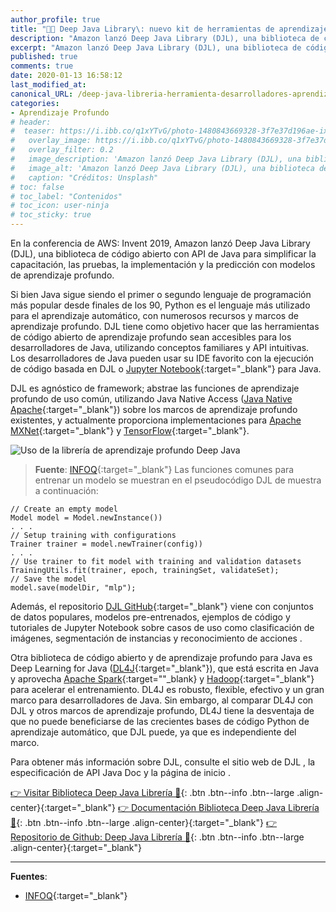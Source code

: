 ```yaml
---
author_profile: true
title: "👨‍💻 Deep Java Library\: nuevo kit de herramientas de aprendizaje profundo para desarrolladores de Java"
description: "Amazon lanzó Deep Java Library (DJL), una biblioteca de código abierto con API de Java para simplificar la capacitación, las pruebas, la implementación y la creación de proyectos de aprendizaje profundo"
excerpt: "Amazon lanzó Deep Java Library (DJL), una biblioteca de código abierto con API de Java para simplificar la capacitación, las pruebas, la implementación y la creación de proyectos de aprendizaje profundo"
published: true
comments: true
date: 2020-01-13 16:58:12
last_modified_at: 
canonical_URL: /deep-java-libreria-herramienta-desarrolladores-aprendizaje-profundo/
categories:
- Aprendizaje Profundo
# header:
#  teaser: https://i.ibb.co/q1xYTvG/photo-1480843669328-3f7e37d196ae-ixlib-rb-1-2.jpg
#   overlay_image: https://i.ibb.co/q1xYTvG/photo-1480843669328-3f7e37d196ae-ixlib-rb-1-2.jpg
#   overlay_filter: 0.2
#   image_description: 'Amazon lanzó Deep Java Library (DJL), una biblioteca de código abierto con API de Java para simplificar la capacitación, las pruebas, la implementación y la creación en 2020'
#   image_alt: 'Amazon lanzó Deep Java Library (DJL), una biblioteca de código abierto con API de Java para simplificar la capacitación, las pruebas, la implementación y la creación en 2002'
#   caption: "Créditos: Unsplash"
# toc: false
# toc_label: "Contenidos"
# toc_icon: user-ninja
# toc_sticky: true
---
```


En la conferencia de AWS: Invent 2019, Amazon lanzó Deep Java Library (DJL), una biblioteca de código abierto con API de Java para simplificar la capacitación, las pruebas, la implementación y la predicción con modelos de aprendizaje profundo.

Si bien Java sigue siendo el primer o segundo lenguaje de programación más popular desde finales de los 90, Python es el lenguaje más utilizado para el aprendizaje automático, con numerosos recursos y marcos de aprendizaje profundo. DJL tiene como objetivo hacer que las herramientas de código abierto de aprendizaje profundo sean accesibles para los desarrolladores de Java, utilizando conceptos familiares y API intuitivas. Los desarrolladores de Java pueden usar su IDE favorito con la ejecución de código basada en DJL o [Jupyter Notebook](https://jupyter.org/){:target="_blank"} para Java.

DJL es agnóstico de framework; abstrae las funciones de aprendizaje profundo de uso común, utilizando Java Native Access ([Java Native Apache](https://github.com/java-native-access/jna){:target="_blank"}) sobre los marcos de aprendizaje profundo existentes, y actualmente proporciona implementaciones para [Apache MXNet](https://mxnet.apache.org/){:target="_blank"} y [TensorFlow](https://www.tensorflow.org/){:target="_blank"}.

![](https://i.ibb.co/NVg9mBH/1deep-java-library-1578484330456.jpg "Uso de la librería de aprendizaje profundo Deep Java")
> **Fuente**: [INFOQ](https://www.infoq.com/news/2020/01/deep-java-library/){:target="_blank"}
Las funciones comunes para entrenar un modelo se muestran en el pseudocódigo DJL de muestra a continuación:

```
// Create an empty model
Model model = Model.newInstance())
. . .
// Setup training with configurations
Trainer trainer = model.newTrainer(config))
. . .
// Use trainer to fit model with training and validation datasets
TrainingUtils.fit(trainer, epoch, trainingSet, validateSet);                   
// Save the model         
model.save(modelDir, "mlp"); 
```

Además, el repositorio [DJL GitHub](https://github.com/awslabs/djl){:target="_blank"} viene con conjuntos de datos populares, modelos pre-entrenados, ejemplos de código y tutoriales de Jupyter Notebook sobre casos de uso como clasificación de imágenes, segmentación de instancias y reconocimiento de acciones .  

Otra biblioteca de código abierto y de aprendizaje profundo para Java es Deep Learning for Java ([DL4J](https://deeplearning4j.org/){:target="_blank"}), que está escrita en Java y aprovecha [Apache Spark](https://spark.apache.org/){:target=""_blank} y [Hadoop](https://hadoop.apache.org/){:target="_blank"} para acelerar el entrenamiento. DL4J es robusto, flexible, efectivo y un gran marco para desarrolladores de Java. Sin embargo, al  comparar DL4J con DJL y otros marcos de aprendizaje profundo, DL4J tiene la desventaja de que no puede beneficiarse de las crecientes bases de código Python de aprendizaje automático, que DJL puede, ya que es independiente del marco.

Para obtener más información sobre DJL, consulte el sitio web de DJL , la especificación de API Java Doc y la página de inicio .

[👉 Visitar Biblioteca Deep Java Librería 🤖](https://djl.ai/){: .btn .btn--info .btn--large .align-center}{:target="_blank"}
[👉 Documentación Biblioteca Deep Java Librería 🤖](https://javadoc.djl.ai/){: .btn .btn--info .btn--large .align-center}{:target="_blank"}
[👉 Repositorio de Github: Deep Java Librería 🤖](https://github.com/awslabs/djl#getting-started){: .btn .btn--info .btn--large .align-center}{:target="_blank"}

_____

**Fuentes**:
* [INFOQ](https://www.infoq.com/news/2020/01/deep-java-library/){:target="_blank"}

